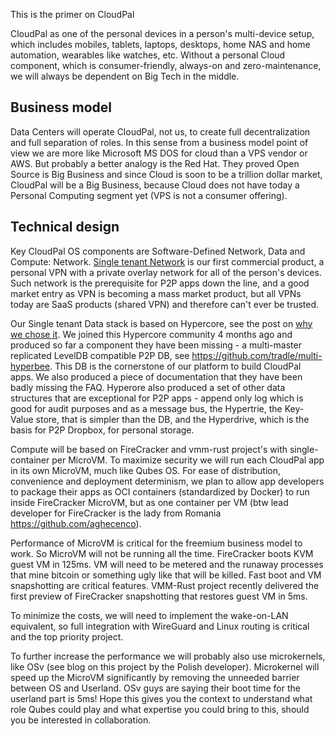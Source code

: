 This is the primer on CloudPal

CloudPal as one of the personal devices in a person's multi-device setup, which includes mobiles, tablets, laptops, desktops, home NAS and home automation, wearables like watches, etc. 
Without a personal Cloud component, which is consumer-friendly, always-on and zero-maintenance, we will always be dependent on Big Tech in the middle. 

## Business model
Data Centers will operate CloudPal, not us, to create full decentralization and full separation of roles. 
In this sense from a business model point of view we are more like Microsoft MS DOS for cloud than a VPS vendor or AWS. 
But probably a better analogy is the Red Hat. 
They proved Open Source is Big Business and since Cloud is soon to be a trillion dollar market, CloudPal will be a Big Business, 
because Cloud does not have today a Personal Computing segment yet (VPS is not a consumer offering).

## Technical design
Key CloudPal OS components are Software-Defined Network, Data and Compute:
Network. [Single tenant Network](https://github.com/tradle/simplecloud) is our first commercial product, 
a personal VPN with a private overlay network for all of the person's devices. 
Such network is the prerequisite for P2P apps down the line, and a good market entry as VPN is becoming a mass market product, but all VPNs today are SaaS products (shared VPN) and therefore can't ever be trusted. 

Our Single tenant Data stack is based on Hypercore, see the post on [why we chose it](https://github.com/tradle/why-hypercore). 
We joined this Hypercore community 4 months ago and produced so far a component they have been missing - a multi-master replicated LevelDB compatible P2P DB, see https://github.com/tradle/multi-hyperbee. This DB is the cornerstone of our platform to build CloudPal apps. We also produced a piece of documentation that they have been badly missing the FAQ. Hyperore also produced a set of other data structures that are exceptional for P2P apps - append only log which is good for audit purposes and as a message bus, the Hypertrie, the Key-Value store, that is simpler than the DB, and the Hyperdrive, which is the basis for P2P Dropbox, for personal storage.

Compute will be based on FireCracker and vmm-rust project's with single-container per MicroVM. To maximize security we will run each CloudPal app in its own MicroVM, much like Qubes OS. For ease of distribution, convenience and deployment determinism, we plan to allow app developers to package their apps as OCI containers (standardized by Docker) to run inside FireCracker MicroVM, but as one container per VM (btw lead developer for FireCracker is the lady from Romania https://github.com/aghecenco).

Performance of MicroVM is critical for the freemium business model to work. So MicroVM will not be running all the time. FireCracker boots KVM guest VM in 125ms. VM will need to be metered and the runaway processes that mine bitcoin or something ugly like that will be killed. Fast boot and VM snapshotting are critical features. VMM-Rust project recently delivered the first preview of FireCracker snapshotting that restores guest VM in 5ms.

To minimize the costs, we will need to implement the wake-on-LAN equivalent, so full integration with WireGuard and Linux routing is critical and the top priority project.

To further increase the performance we will probably also use microkernels, like OSv (see blog on this project by the Polish developer). Microkernel will speed up the MicroVM significantly by removing the unneeded barrier between OS and Userland. OSv guys are saying their boot time for the userland part is 5ms!
Hope this gives you the context to understand what role Qubes could play and what expertise you could bring to this, should you be interested in collaboration.
